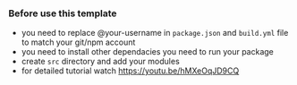 ### Before use this template

- you need to replace @your-username in `package.json` and `build.yml` file to match your git/npm account
- you need to install other dependacies you need to run your package
- create `src` directory and add your modules
- for detailed tutorial watch https://youtu.be/hMXeOqJD9CQ

